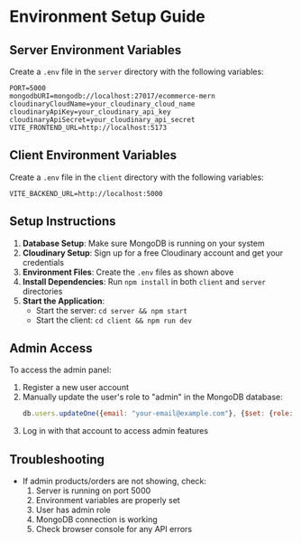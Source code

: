 # Environment Setup Guide

## Server Environment Variables

Create a `.env` file in the `server` directory with the following variables:

```env
PORT=5000
mongodbURI=mongodb://localhost:27017/ecommerce-mern
cloudinaryCloudName=your_cloudinary_cloud_name
cloudinaryApiKey=your_cloudinary_api_key
cloudinaryApiSecret=your_cloudinary_api_secret
VITE_FRONTEND_URL=http://localhost:5173
```

## Client Environment Variables

Create a `.env` file in the `client` directory with the following variables:

```env
VITE_BACKEND_URL=http://localhost:5000
```

## Setup Instructions

1. **Database Setup**: Make sure MongoDB is running on your system
2. **Cloudinary Setup**: Sign up for a free Cloudinary account and get your credentials
3. **Environment Files**: Create the `.env` files as shown above
4. **Install Dependencies**: Run `npm install` in both `client` and `server` directories
5. **Start the Application**:
   - Start the server: `cd server && npm start`
   - Start the client: `cd client && npm run dev`

## Admin Access

To access the admin panel:
1. Register a new user account
2. Manually update the user's role to "admin" in the MongoDB database:
   ```javascript
   db.users.updateOne({email: "your-email@example.com"}, {$set: {role: "admin"}})
   ```
3. Log in with that account to access admin features

## Troubleshooting

- If admin products/orders are not showing, check:
  1. Server is running on port 5000
  2. Environment variables are properly set
  3. User has admin role
  4. MongoDB connection is working
  5. Check browser console for any API errors

